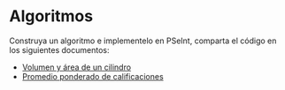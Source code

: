 # Algoritmos 
Construya un algoritmo e implementelo en PSeInt, comparta el código en los siguientes documentos:
* [Volumen y área de un cilindro](https://github.com/compbios/algoritmos/blob/master/cilindro.md)
* [Promedio ponderado de calificaciones](https://github.com/compbios/algoritmos/blob/master/calificaciones.md)

